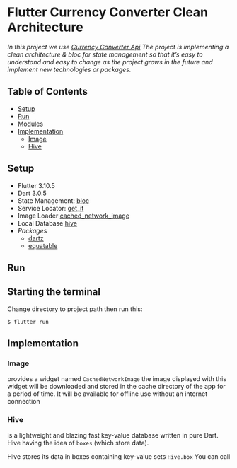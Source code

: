 # Flutter Currency Converter Clean Architecture
<i> In this project we use [Currency Converter Api](https://www.currencyconverterapi.com/)
The project is implementing  a clean architecture & bloc for state management so that it’s easy to understand and easy to change as the project grows in the future and implement new technologies or packages.
</i>



## Table of Contents
- [Setup](#intro)
- [Run](#run)
- [Modules](#modules)
- [Implementation](#implementation)
  - [Image](#hive) 
  - [Hive](#hive)
  



## Setup
 - Flutter 3.10.5
 - Dart 3.0.5
 - State Management: [bloc](https://pub.dev/packages/flutter_bloc)
 - Service Locator: [get_it](https://pub.dev/packages/get_it)
 - Image Loader [cached_network_image](https://pub.dev/packages/cached_network_image)
 - Local Database [hive](https://pub.dev/packages/hive)
 - *Packages*
   - [dartz](https://pub.dev/packages/freezed)
   - [equatable](https://pub.dev/packages/equatable)

## Run
Starting the terminal
---------------------
Change directory to project path
then run this:
```
$ flutter run
```


## Implementation
### Image
provides a widget named `CachedNetworkImage` the image displayed with this widget will be downloaded and stored in the cache directory of the app for a period of time. It will be available for offline use without an internet connection
### Hive
is a lightweight and blazing fast key-value database written in pure Dart.
Hive having the idea of `boxes` (which store data).

Hive stores its data in boxes containing key-value sets `Hive.box`
You can call 